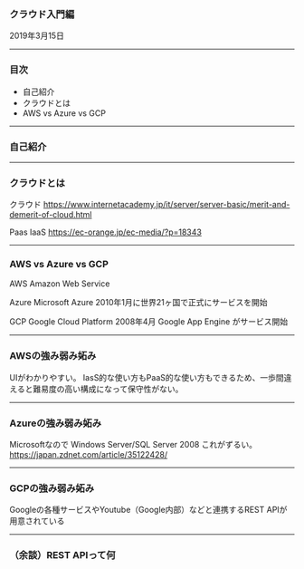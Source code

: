 ### クラウド入門編

2019年3月15日


---


### 目次
* 自己紹介
* クラウドとは
* AWS vs Azure vs GCP


---


### 自己紹介


---


### クラウドとは
クラウド
https://www.internetacademy.jp/it/server/server-basic/merit-and-demerit-of-cloud.html

Paas IaaS
https://ec-orange.jp/ec-media/?p=18343

---

### AWS vs Azure vs GCP
AWS
Amazon Web Service

Azure 
Microsoft Azure
2010年1月に世界21ヶ国で正式にサービスを開始

GCP
Google Cloud Platform
2008年4月 Google App Engine がサービス開始

---

### AWSの強み弱み妬み
UIがわかりやすい。
IasS的な使い方もPaaS的な使い方もできるため、一歩間違えると難易度の高い構成になって保守性がない。

---

### Azureの強み弱み妬み
Microsoftなので
Windows Server/SQL Server 2008
これがずるい。
https://japan.zdnet.com/article/35122428/

---


### GCPの強み弱み妬み
Googleの各種サービスやYoutube（Google内部）などと連携するREST APIが用意されている

---


### （余談）REST APIって何

